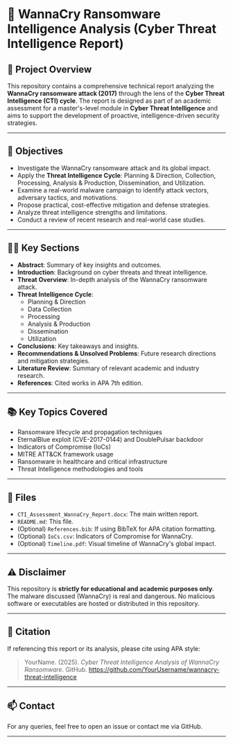 # 📄 WannaCry Ransomware Intelligence Analysis (Cyber Threat Intelligence Report)

## 📌 Project Overview
This repository contains a comprehensive technical report analyzing the **WannaCry ransomware attack (2017)** through the lens of the **Cyber Threat Intelligence (CTI) cycle**. The report is designed as part of an academic assessment for a master's-level module in **Cyber Threat Intelligence** and aims to support the development of proactive, intelligence-driven security strategies.

---

## 🧠 Objectives
- Investigate the WannaCry ransomware attack and its global impact.
- Apply the **Threat Intelligence Cycle**: Planning & Direction, Collection, Processing, Analysis & Production, Dissemination, and Utilization.
- Examine a real-world malware campaign to identify attack vectors, adversary tactics, and motivations.
- Propose practical, cost-effective mitigation and defense strategies.
- Analyze threat intelligence strengths and limitations.
- Conduct a review of recent research and real-world case studies.

---

## 🕵️‍♂️ Key Sections
- **Abstract**: Summary of key insights and outcomes.
- **Introduction**: Background on cyber threats and threat intelligence.
- **Threat Overview**: In-depth analysis of the WannaCry ransomware attack.
- **Threat Intelligence Cycle**:
  - Planning & Direction
  - Data Collection
  - Processing
  - Analysis & Production
  - Dissemination
  - Utilization
- **Conclusions**: Key takeaways and insights.
- **Recommendations & Unsolved Problems**: Future research directions and mitigation strategies.
- **Literature Review**: Summary of relevant academic and industry research.
- **References**: Cited works in APA 7th edition.

---

## 📚 Key Topics Covered
- Ransomware lifecycle and propagation techniques
- EternalBlue exploit (CVE-2017-0144) and DoublePulsar backdoor
- Indicators of Compromise (IoCs)
- MITRE ATT&CK framework usage
- Ransomware in healthcare and critical infrastructure
- Threat Intelligence methodologies and tools

---

## 📁 Files
- `CTI_Assessment_WannaCry_Report.docx`: The main written report.
- `README.md`: This file.
- (Optional) `References.bib`: If using BibTeX for APA citation formatting.
- (Optional) `IoCs.csv`: Indicators of Compromise for WannaCry.
- (Optional) `Timeline.pdf`: Visual timeline of WannaCry's global impact.

---

## ⚠️ Disclaimer
This repository is **strictly for educational and academic purposes only**. The malware discussed (WannaCry) is real and dangerous. No malicious software or executables are hosted or distributed in this repository.

---

## 📎 Citation
If referencing this report or its analysis, please cite using APA style:
> YourName. (2025). *Cyber Threat Intelligence Analysis of WannaCry Ransomware*. GitHub. https://github.com/YourUsername/wannacry-threat-intelligence

---

## 📫 Contact
For any queries, feel free to open an issue or contact me via GitHub.

---

